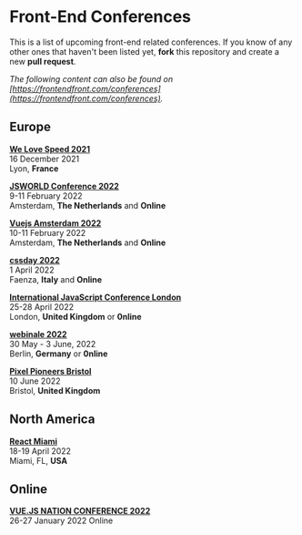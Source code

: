 # Front-End Conferences

This is a list of upcoming front-end related conferences. If you know of any other ones that haven't been listed yet, **fork** this repository and create a new **pull request**.

*The following content can also be found on [https://frontendfront.com/conferences](https://frontendfront.com/conferences).*

## Europe

[**We Love Speed 2021**](https://www.welovespeed.com/en/2021/)  
16 December 2021  
Lyon, **France**

[**JSWORLD Conference 2022**](https://jsworldconference.com?ref=frontendfront)  
9-11 February 2022  
Amsterdam, **The Netherlands** and **Online**

[**Vuejs Amsterdam 2022**](https://vuejs.amsterdam?ref=frontendfront)  
10-11 February 2022  
Amsterdam, **The Netherlands** and **Online**

[**cssday 2022**](https://cssday.it)  
1 April 2022  
Faenza, **Italy** and **Online**

[**International JavaScript Conference London**](https://javascript-conference.com/london/)  
25-28 April 2022  
London, **United Kingdom** or **0nline**

[**webinale 2022**](https://webinale.de/en/)  
30 May - 3 June, 2022  
Berlin, **Germany** or **0nline**

[**Pixel Pioneers Bristol**](https://pixelpioneers.co/events/bristol-2022)  
10 June 2022  
Bristol, **United Kingdom**  

## North America

[**React Miami**](https://www.reactmiami.com/)  
18-19 April 2022  
Miami, FL, **USA**

## Online

[**VUE.JS NATION CONFERENCE 2022**](https://vuejsnation.com/)  
26-27 January 2022
Online
